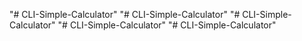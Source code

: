 "# CLI-Simple-Calculator" 
"# CLI-Simple-Calculator" 
"# CLI-Simple-Calculator" 
"# CLI-Simple-Calculator" 
"# CLI-Simple-Calculator" 
